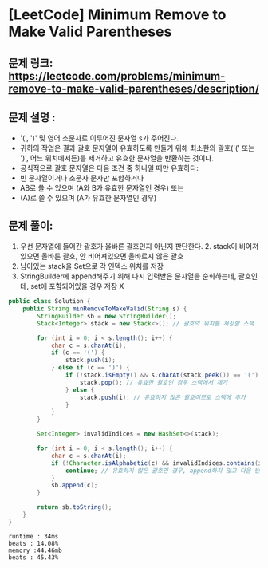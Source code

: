 
# [LeetCode] Minimum Remove to Make Valid Parentheses
## 문제 링크: https://leetcode.com/problems/minimum-remove-to-make-valid-parentheses/description/
## 문제 설명 :

- '(', ')' 및 영어 소문자로 이루어진 문자열 s가 주어진다.
- 귀하의 작업은 결과 괄호 문자열이 유효하도록 만들기 위해 최소한의 괄호('(' 또는 ')', 어느 위치에서든)를 제거하고 유효한 문자열을 반환하는 것이다.
- 공식적으로 괄호 문자열은 다음 조건 중 하나일 때만 유효하다:
- 빈 문자열이거나 소문자 문자만 포함하거나
- AB로 쓸 수 있으며 (A와 B가 유효한 문자열인 경우) 또는
- (A)로 쓸 수 있으며 (A가 유효한 문자열인 경우)

## 문제 풀이:
1. 우선 문자열에 들어간 괄호가 올바른 괄호인지 아닌지 판단한다.
   2. stack이 비어져있으면 올바른 괄호, 안 비어져있으면 올바르지 않은 괄호
3. 남아있는 stack을 Set으로 각 인덱스 위치를 저장
4. StringBuilder에 append해주기 위해 다시 입력받은 문자열을 순회하는데, 괄호인데, set에 포함되어있을 경우 저장 X

```java
public class Solution { 
    public String minRemoveToMakeValid(String s) {
        StringBuilder sb = new StringBuilder();
        Stack<Integer> stack = new Stack<>(); // 괄호의 위치를 저장할 스택

        for (int i = 0; i < s.length(); i++) {
            char c = s.charAt(i);
            if (c == '(') {
                stack.push(i);
            } else if (c == ')') {
                if (!stack.isEmpty() && s.charAt(stack.peek()) == '(') {
                    stack.pop(); // 유효한 괄호인 경우 스택에서 제거
                } else {
                    stack.push(i); // 유효하지 않은 괄호이므로 스택에 추가
                }
            }
        }

        Set<Integer> invalidIndices = new HashSet<>(stack);

        for (int i = 0; i < s.length(); i++) {
            char c = s.charAt(i);
            if (!Character.isAlphabetic(c) && invalidIndices.contains(i)) {
                continue; // 유효하지 않은 괄호인 경우, append하지 않고 다음 반복으로 진행
            }
            sb.append(c);
        }

        return sb.toString();
    }
}
```
```text
runtime : 34ms
beats : 14.08%
memory :44.46mb
beats : 45.43%
```